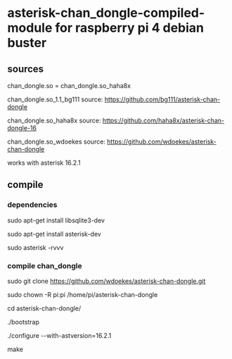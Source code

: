 # asterisk-chan_dongle-compiled-module for raspberry pi 4 debian buster

## sources

chan_dongle.so = chan_dongle.so_haha8x

chan_dongle.so_1.1_bg111 source: https://github.com/bg111/asterisk-chan-dongle

chan_dongle.so_haha8x source: https://github.com/haha8x/asterisk-chan-dongle-16

chan_dongle.so_wdoekes source: https://github.com/wdoekes/asterisk-chan-dongle

works with asterisk 16.2.1

## compile
### dependencies
sudo apt-get install libsqlite3-dev

sudo apt-get install asterisk-dev

sudo asterisk -rvvv


### compile chan_dongle
sudo git clone https://github.com/wdoekes/asterisk-chan-dongle.git

sudo chown -R pi:pi /home/pi/asterisk-chan-dongle

cd asterisk-chan-dongle/

./bootstrap

./configure --with-astversion=16.2.1

make
